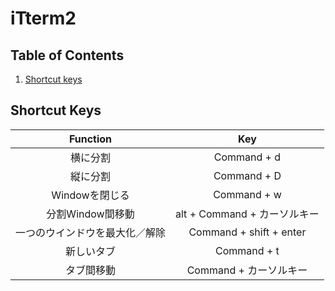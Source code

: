 # iTterm2

## Table of Contents
1. [Shortcut keys](#shortcut-keys)

## Shortcut Keys
|            Function            |              Key             |
|:------------------------------:|:----------------------------:|
| 横に分割                       | Command + d                  |
| 縦に分割                       | Command + D                  |
| Windowを閉じる                 | Command + w                  |
| 分割Window間移動               | alt + Command + カーソルキー |
| 一つのウインドウを最大化／解除 | Command + shift + enter      |
| 新しいタブ                     | Command + t                  |
| タブ間移動                     | Command + カーソルキー       |
